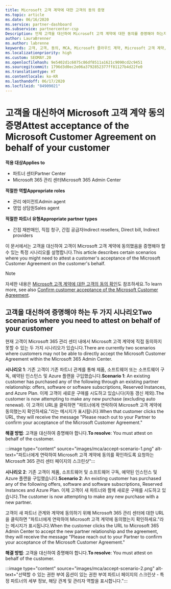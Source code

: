```yaml
---
title: Microsoft 고객 계약에 대한 고객의 동의 증명
ms.topic: article
ms.date: 06/16/2020
ms.service: partner-dashboard
ms.subservice: partnercenter-csp
Description: 언제 고객을 대신하여 Microsoft 고객 계약에 대한 동의를 증명해야 하는지 알아봅니다.
author: LauraBrenner
ms.author: labrenne
keywords: 고객, 고객, 동의, MCA, Microsoft 클라우드 계약, Microsoft 고객 계약, 고객 계약 템플릿, 동의 증명
ms.localizationpriority: high
ms.custom: SEOMAY.20
ms.openlocfilehash: 9e5402d1c6075c86df8511a1621c9090cd2c9451
ms.sourcegitcommit: 1796d3d0ec2e06a3792852377ff81127b4d22fe0
ms.translationtype: HT
ms.contentlocale: ko-KR
ms.lasthandoff: 06/17/2020
ms.locfileid: "84909021"
---
```

# <a name="attest-acceptance-of-the-microsoft-customer-agreement-on-behalf-of-your-customer"></a><span data-ttu-id="a68a9-104">고객을 대신하여 Microsoft 고객 계약 동의 증명</span><span class="sxs-lookup"><span data-stu-id="a68a9-104">Attest acceptance of the Microsoft Customer Agreement on behalf of your customer</span></span>

<span data-ttu-id="a68a9-105">**적용 대상**</span><span class="sxs-lookup"><span data-stu-id="a68a9-105">**Applies to**</span></span>

- <span data-ttu-id="a68a9-106">파트너 센터</span><span class="sxs-lookup"><span data-stu-id="a68a9-106">Partner Center</span></span>
- <span data-ttu-id="a68a9-107">Microsoft 365 관리 센터</span><span class="sxs-lookup"><span data-stu-id="a68a9-107">Microsoft 365 Admin Center</span></span>

<span data-ttu-id="a68a9-108">**적절한 역할**</span><span class="sxs-lookup"><span data-stu-id="a68a9-108">**Appropriate roles**</span></span>

- <span data-ttu-id="a68a9-109">관리 에이전트</span><span class="sxs-lookup"><span data-stu-id="a68a9-109">Admin agent</span></span>
- <span data-ttu-id="a68a9-110">영업 상담원</span><span class="sxs-lookup"><span data-stu-id="a68a9-110">Sales agent</span></span>

<span data-ttu-id="a68a9-111">**적절한 파트너 유형**</span><span class="sxs-lookup"><span data-stu-id="a68a9-111">**Appropriate partner types**</span></span>

- <span data-ttu-id="a68a9-112">간접 재판매인, 직접 청구, 간접 공급자</span><span class="sxs-lookup"><span data-stu-id="a68a9-112">Indirect resellers, Direct bill, Indirect providers</span></span>

<span data-ttu-id="a68a9-113">이 문서에서는 고객을 대신하여 고객이 Microsoft 고객 계약에 동의했음을 증명해야 할 수 있는 특정 시나리오를 설명합니다.</span><span class="sxs-lookup"><span data-stu-id="a68a9-113">This article describes certain scenarios where you might need to attest a customer's acceptance of the Microsoft Customer Agreement on the customer's behalf.</span></span>

>[!NOTE]
><span data-ttu-id="a68a9-114">자세한 내용은 [Microsoft 고객 계약에 대한 고객의 동의 확인](confirm-customer-agreement.md)도 참조하세요.</span><span class="sxs-lookup"><span data-stu-id="a68a9-114">To learn more, see also [Confirm customer acceptance of the Microsoft Customer Agreement](confirm-customer-agreement.md).</span></span>

## <a name="two-scenarios-where-you-need-to-attest-on-behalf-of-your-customer"></a><span data-ttu-id="a68a9-115">고객을 대신하여 증명해야 하는 두 가지 시나리오</span><span class="sxs-lookup"><span data-stu-id="a68a9-115">Two scenarios where you need to attest on behalf of your customer</span></span>

<span data-ttu-id="a68a9-116">현재 고객이 Microsoft 365 관리 센터 내에서 Microsoft 고객 계약에 직접 동의하지 못할 수 있는 두 가지 시나리오가 있습니다.</span><span class="sxs-lookup"><span data-stu-id="a68a9-116">There are currently two scenarios where customers may not be able to directly accept the Microsoft Customer Agreement within the Microsoft 365 Admin Center.</span></span>

<span data-ttu-id="a68a9-117">**시나리오 1**: 기존 고객이 기존 파트너 관계를 통해 제품, 소프트웨어 또는 소프트웨어 구독, 예약된 인스턴스 및 Azure 플랜을 구입했습니다.</span><span class="sxs-lookup"><span data-stu-id="a68a9-117">**Scenario 1**: An existing customer has purchased any of the following through an existing partner relationship: offers, software or software subscriptions, Reserved Instances, and Azure Plan.</span></span> <span data-ttu-id="a68a9-118">이제 고객이 새로운 구매를 시도하고 있습니다(자동 갱신 제외).</span><span class="sxs-lookup"><span data-stu-id="a68a9-118">The customer is now attempting to make any new purchase (excluding auto renewal).</span></span> <span data-ttu-id="a68a9-119">이 고객이 URL을 클릭하면 "파트너에게 연락하여 Microsoft 고객 계약에 동의했는지 확인하세요."라는 메시지가 표시됩니다.</span><span class="sxs-lookup"><span data-stu-id="a68a9-119">When that customer clicks the URL, they will receive the message "Please reach out to your Partner to confirm your acceptance of the Microsoft Customer Agreement."</span></span>  

<span data-ttu-id="a68a9-120">**해결 방법**: 고객을 대신하여 증명해야 합니다.</span><span class="sxs-lookup"><span data-stu-id="a68a9-120">**To resolve**: You must attest on behalf of the customer.</span></span>

:::image type="content" source="images/mca/accept-scenario-1.png" alt-text="파트너에게 연락하여 Microsoft 고객 계약에 동의를 확인하도록 요청하는 Microsoft 365 관리 센터 페이지의 스크린샷":::

<span data-ttu-id="a68a9-122">**시나리오 2**: 기존 고객이 제품, 소프트웨어 및 소프트웨어 구독, 예약된 인스턴스 및 Azure 플랜을 구입했습니다.</span><span class="sxs-lookup"><span data-stu-id="a68a9-122">**Scenario 2**: An existing customer has purchased any of the following offers, software and software subscriptions, Reserved Instances and Azure Plan.</span></span> <span data-ttu-id="a68a9-123">이제 고객이 새 파트너와 함께 새로운 구매를 시도하고 있습니다.</span><span class="sxs-lookup"><span data-stu-id="a68a9-123">The customer is now attempting to make any new purchase with a new partner.</span></span>

<span data-ttu-id="a68a9-124">고객이 새 파트너 관계와 계약에 동의하기 위해 Microsoft 365 관리 센터에 대한 URL을 클릭하면 "파트너에게 연락하여 Microsoft 고객 계약에 동의했는지 확인하세요."라는 메시지가 표시됩니다.</span><span class="sxs-lookup"><span data-stu-id="a68a9-124">When the customer clicks the URL to Microsoft 365 Admin Center to accept the new partner relationship and the agreement, they will receive the message "Please reach out to your Partner to confirm your acceptance of the Microsoft Customer Agreement."</span></span>  

<span data-ttu-id="a68a9-125">**해결 방법**: 고객을 대신하여 증명해야 합니다.</span><span class="sxs-lookup"><span data-stu-id="a68a9-125">**To resolve**: You must attest on behalf of the customer.</span></span>  

:::image type="content" source="images/mca/accept-scenario-2.png" alt-text="선택할 수 있는 권한 부여 옵션이 있는 권한 부여 파트너 페이지의 스크린샷 - 특정 파트너의 세부 정보, 해당 관계 및 관리자 역할을 표시합니다.":::